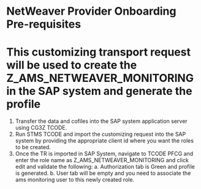 # **NetWeaver Provider Onboarding Pre-requisites**
# This customizing transport request will be used to create the Z_AMS_NETWEAVER_MONITORING in the SAP system and generate the profile

1. Transfer the data and cofiles into the SAP system application server using CG3Z TCODE.
2. Run STMS TCODE and import the customizing request into the SAP system by providing the appropriate client id 
where you want the roles to be created.
3. Once the TR is imported in SAP System, navigate to TCODE PFCG and enter the role name as Z_AMS_NETWEAVER_MONITORING 
and click edit and validate the following: 
    a. Authorization tab is Green and profile is generated.
    b. User tab will be empty and you need to associate the ams monitoring user to this newly created role.
